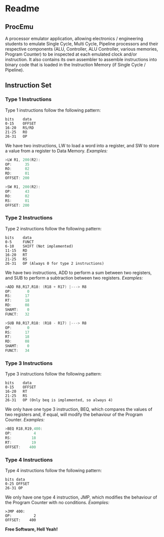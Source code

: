 # Readme
## ProcEmu
A processor emulator application, allowing electronics / engineering students to emulate Single Cycle, Multi Cycle, Pipeline processors and their respective components (ALU, Controller, ALU Controller, various memories, Program Counter) to be inspected at each emulated clock and/or instruction. It also contains its own assembler to assemble instructions into binary code that is loaded in the Instruction Memory (if Single Cycle / Pipeline).

## Instruction Set

### Type 1 Instructions
Type 1 instructions follow the following pattern:
```
bits    data
0-15    OFFSET
16-20   RS/RD
21-25   RO
26-31   OP
```
We have two instructions, LW to load a word into a register, and SW to store a value from a register to Data Memory. 
*Examples:*
```as
>LW R1, 200(R2):
OP:      35
RO:      02
RD:      01
OFFSET: 200
```
```as
>SW R1, 200(R2):
OP:      43
RO:      02
RS:      01
OFFSET: 200
```

### Type 2 Instructions
Type 2 instructions follow the following pattern:
```
bits    data
0-5     FUNCT
6-10    SHIFT (Not implemented)
11-15   RD
16-20   RT
21-25   RS
26-31   OP (Always 0 for type 2 instructions)
```
We have two instructions, ADD to perform a sum between two registers, and SUB to perform a subtraction between two registers.
*Examples:*
```as
>ADD R8,R17,R18: (R18 + R17) |---> R8
OP:       0
RS:      17
RT:      18
RD:      08
SHAMT:    0
FUNCT:   32
```
```as
>SUB R8,R17,R18: (R18 - R17) |---> R8
OP:       0
RS:      17
RT:      18
RD:      08
SHAMT:    0
FUNCT:   34
```

### Type 3 Instructions
Type 3 instructions follow the following pattern:
```
bits    data
0-15    OFFSET
16-20   RT
21-25   RS
26-31   OP (Only beq is implemented, so always 4)
```
We only have one type 3 instruction, BEQ, which compares the values of two registers and, if equal, will modify the behaviour of the Program Counter.
*Examples:*
```as
>BEQ R18,R19,400:
OP:          4
RS:         18
RT:         19
OFFSET:    400
```

### Type 4 Instructions
Type 4 instructions follow the following pattern:
```
bits data 
0-25 OFFSET
26-31 OP
```
We only have one type 4 instruction, JMP, which modifies the behaviour of the Program Counter with no conditions.
*Examples:*
```
>JMP 400:
OP:          2
OFFSET:    400
```


**Free Software, Hell Yeah!**
